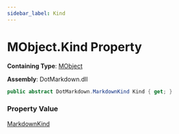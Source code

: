 ```yaml
---
sidebar_label: Kind
---
```


# MObject\.Kind Property

**Containing Type**: [MObject](../index.md)

**Assembly**: DotMarkdown\.dll

```csharp
public abstract DotMarkdown.MarkdownKind Kind { get; }
```

### Property Value

[MarkdownKind](../../../MarkdownKind/index.md)

